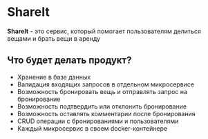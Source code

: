 # ShareIt

**ShareIt** - это сервис, который помогает пользователям делиться вещами и брать вещи в аренду

## Что будет делать продукт?

- Хранение в базе данных
- Валидация входящих запросов в отдельном микросервисе
- Возможность бронировать вещь и отправлять запрос на бронирование
- Возможность подтвердить или отклонить бронирование
- Возможность оставлять комментарии после бронирования
- CRUD операции с бронированиями и пользователями
- Каждый микросервис в своем docker-контейнере
